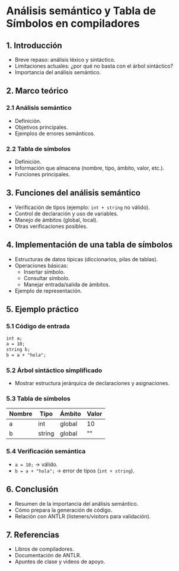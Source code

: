 # Análisis semántico y Tabla de Símbolos en compiladores

## 1. Introducción
- Breve repaso: análisis léxico y sintáctico.
- Limitaciones actuales: ¿por qué no basta con el árbol sintáctico?
- Importancia del análisis semántico.

## 2. Marco teórico
### 2.1 Análisis semántico
- Definición.
- Objetivos principales.
- Ejemplos de errores semánticos.

### 2.2 Tabla de símbolos
- Definición.
- Información que almacena (nombre, tipo, ámbito, valor, etc.).
- Funciones principales.

## 3. Funciones del análisis semántico
- Verificación de tipos (ejemplo: `int + string` no válido).
- Control de declaración y uso de variables.
- Manejo de ámbitos (global, local).
- Otras verificaciones posibles.

## 4. Implementación de una tabla de símbolos
- Estructuras de datos típicas (diccionarios, pilas de tablas).
- Operaciones básicas:
  - Insertar símbolo.
  - Consultar símbolo.
  - Manejar entrada/salida de ámbitos.
- Ejemplo de representación.

## 5. Ejemplo práctico
### 5.1 Código de entrada
```txt
int a;
a = 10;
string b;
b = a + "hola";
```

### 5.2 Árbol sintáctico simplificado
- Mostrar estructura jerárquica de declaraciones y asignaciones.

### 5.3 Tabla de símbolos
| Nombre | Tipo   | Ámbito  | Valor |
|--------|--------|---------|-------|
| a      | int    | global  | 10    |
| b      | string | global  | ""    |

### 5.4 Verificación semántica
- `a = 10;` → válido.
- `b = a + "hola";` → error de tipos (`int + string`).

## 6. Conclusión
- Resumen de la importancia del análisis semántico.
- Cómo prepara la generación de código.
- Relación con ANTLR (listeners/visitors para validación).

## 7. Referencias
- Libros de compiladores.
- Documentación de ANTLR.
- Apuntes de clase y videos de apoyo.
